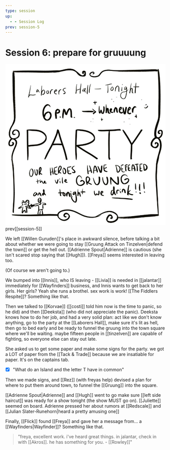 ```yaml
---
type: session
up:
  - - Session Log
prev: session-5
---
```


# Session 6: prepare for gruuuung
![](/assets/obsidian/comic%205.jpeg)
<span class="dataview inline-field"><span class="inline-field-key">prev</span><span class="inline-field-value">[[session-5]]</span></span>

We left [[Willen Guruden]]'s place in awkward silence, before talking a bit about whether we were going to stay [[Gruung Attack on Tinzelven|defend the town]]  or get the hell out. [[Adrienne Spout|Adrienne]] is cautious (she isn't scared stop saying that [[Hugh]]). [[Freya]] seems interested in leaving too. 

(Of course we aren't going to.)

We bumped into [[Innis]], who IS leaving - [[Livia]] is needed in [[jalantar]] immediately for [[Wayfinders]] business, and Innis wants to get back to her girls. Her girls? Yeah she runs a brothel. sex work is work! [[The Fiddlers Respite]]? Something like that. 

Then we talked to [[Korvae]] ([[costi]] told him now is the time to panic, so he did) and then [[Deeksta]] (who did not appreciate the panic). Deeksta knows how to do her job, and had a very solid plan: act like we don't know anything, go to the party at the [[Laborers Hall]], make sure it's lit as hell, then go to bed early and be ready to funnel the gruung into the town square where we'll be waiting. maybe fifteen people in [[tinzelven]] are capable of fighting, so everyone else can stay out late. 

She asked us to get some paper and make some signs for the party. we got a LOT of paper from the [[Tack & Trade]] because we are insatiable for paper. It's on the captains tab. 

- [x] "What do an Island and the letter T have in common"

Then we made signs, and [[Rez]] (with freyas help) devised a plan for where to put them around town, to funnel the [[Gruung]] into the square. 

[[Adrienne Spout|Adrienne]] and [[Hugh]] went to go make sure [[left side haircut]] was ready for a show tonight (the show MUST go on). [[Juliette]] seemed on board. Adrienne pressed her about rumors at [[Redscale]] and [[Julian Slater-Runehorn|heard a pretty amusing one]] 

Finally, [[Flick]] found [[Freya]] and gave her a message from... a [[Wayfinders|Wayfinder]]? Something like that. 

> "freya, excellent work. i've heard great things. in jalantar, check in with [[Akros]]. he has something for you. - [[Rowley]]" 
